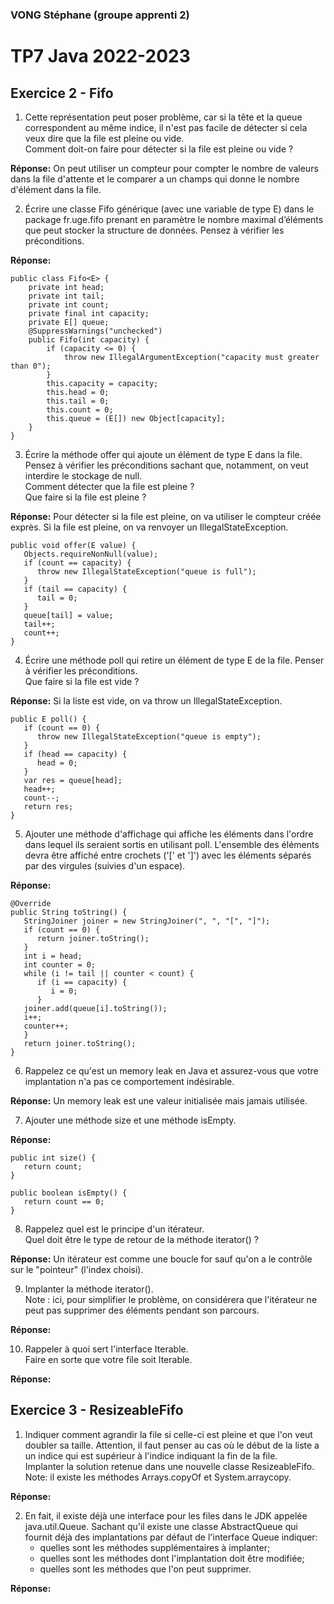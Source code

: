 ### VONG Stéphane (groupe apprenti 2)
# TP7 Java 2022-2023
## Exercice 2 - Fifo

1. Cette représentation peut poser problème, car si la tête et la queue correspondent au même indice, il n'est pas facile de détecter si cela veux dire que la file est pleine ou vide.
   <br>Comment doit-on faire pour détecter si la file est pleine ou vide ?

<b>Réponse:</b>
On peut utiliser un compteur pour compter le nombre de valeurs dans la file d'attente et le comparer a un champs qui donne le nombre d'élément dans la file.

2. Écrire une classe Fifo générique (avec une variable de type E) dans le package fr.uge.fifo prenant en paramètre le nombre maximal d’éléments que peut stocker la structure de données. Pensez à vérifier les préconditions.

<b>Réponse:</b>
```
public class Fifo<E> {
    private int head;
    private int tail;
    private int count;
    private final int capacity;
    private E[] queue;
    @SuppressWarnings("unchecked")
    public Fifo(int capacity) {
        if (capacity <= 0) {
            throw new IllegalArgumentException("capacity must greater than 0");
        }
        this.capacity = capacity;
        this.head = 0;
        this.tail = 0;
        this.count = 0;
        this.queue = (E[]) new Object[capacity];
    }
}
```

3. Écrire la méthode offer qui ajoute un élément de type E dans la file. Pensez à vérifier les préconditions sachant que, notamment, on veut interdire le stockage de null.
   <br>Comment détecter que la file est pleine ?
   <br>Que faire si la file est pleine ?

<b>Réponse:</b>
Pour détecter si la file est pleine, on va utiliser le compteur créée exprès.
Si la file est pleine, on va renvoyer un IllegalStateException.
```
public void offer(E value) {
   Objects.requireNonNull(value);
   if (count == capacity) {
      throw new IllegalStateException("queue is full");
   }
   if (tail == capacity) {
      tail = 0;
   }
   queue[tail] = value;
   tail++;
   count++;
}
```

4. Écrire une méthode poll qui retire un élément de type E de la file. Penser à vérifier les préconditions.
   <br>Que faire si la file est vide ? 

<b>Réponse:</b>
Si la liste est vide, on va throw un IllegalStateException.
```
public E poll() {
   if (count == 0) {
      throw new IllegalStateException("queue is empty");
   }
   if (head == capacity) {
      head = 0;
   }
   var res = queue[head];
   head++;
   count--;
   return res;
}
```

5. Ajouter une méthode d'affichage qui affiche les éléments dans l'ordre dans lequel ils seraient sortis en utilisant poll. L'ensemble des éléments devra être affiché entre crochets ('[' et ']') avec les éléments séparés par des virgules (suivies d'un espace).

<b>Réponse:</b>
```
@Override
public String toString() {
   StringJoiner joiner = new StringJoiner(", ", "[", "]");
   if (count == 0) {
      return joiner.toString();
   }
   int i = head;
   int counter = 0;
   while (i != tail || counter < count) {
      if (i == capacity) {
         i = 0;
      }
   joiner.add(queue[i].toString());
   i++;
   counter++;
   }
   return joiner.toString();
}
```

6. Rappelez ce qu'est un memory leak en Java et assurez-vous que votre implantation n'a pas ce comportement indésirable.

<b>Réponse:</b>
Un memory leak est une valeur initialisée mais jamais utilisée.

7. Ajouter une méthode size et une méthode isEmpty.

<b>Réponse:</b>
```
public int size() {
   return count;
}

public boolean isEmpty() {
   return count == 0;
}
```

8. Rappelez quel est le principe d'un itérateur.
<br>Quel doit être le type de retour de la méthode iterator() ?

<b>Réponse:</b>
Un itérateur est comme une boucle for sauf qu'on a le contrôle sur le "pointeur" (l'index choisi).


9. Implanter la méthode iterator().
   <br>Note : ici, pour simplifier le problème, on considérera que l'itérateur ne peut pas supprimer des éléments pendant son parcours.

<b>Réponse:</b>


10. Rappeler à quoi sert l'interface Iterable.
    <br>Faire en sorte que votre file soit Iterable.

<b>Réponse:</b>


## Exercice 3 - ResizeableFifo
1. Indiquer comment agrandir la file si celle-ci est pleine et que l'on veut doubler sa taille. Attention, il faut penser au cas où le début de la liste a un indice qui est supérieur à l'indice indiquant la fin de la file.
   <br>Implanter la solution retenue dans une nouvelle classe ResizeableFifo.
   <br>Note: il existe les méthodes Arrays.copyOf et System.arraycopy.

<b>Réponse:</b>


2. En fait, il existe déjà une interface pour les files dans le JDK appelée java.util.Queue.
   Sachant qu'il existe une classe AbstractQueue qui fournit déjà des implantations par défaut de l'interface Queue indiquer:
   - quelles sont les méthodes supplémentaires à implanter;
   - quelles sont les méthodes dont l'implantation doit être modifiée;
   - quelles sont les méthodes que l'on peut supprimer.

<b>Réponse:</b>

